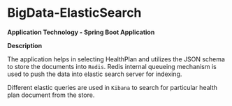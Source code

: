 # BigData-ElasticSearch

**Application Technology - Spring Boot Application**

__Description__

The application helps in selecting HealthPlan and utilizes the JSON schema to store the documents into `Redis`.
Redis internal queueing mechanism is used to push the data into elastic search server for indexing.

Different elastic queries are used in `Kibana` to search for particular health plan document from the store.
